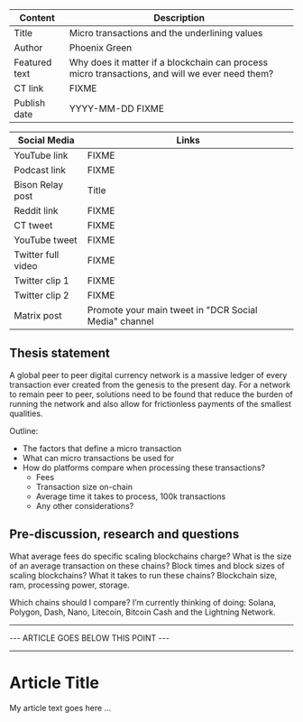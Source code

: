 | Content | Description |
|---|---|
| Title               | Micro transactions and the underlining values |
| Author              | Phoenix Green |
| Featured text       | Why does it matter if a blockchain can process micro transactions, and will we ever need them? |
| CT link             | FIXME |
| Publish date        | YYYY-MM-DD FIXME |

| Social Media | Links |
|---|---|
| YouTube link        | FIXME |
| Podcast link        | FIXME |
| Bison Relay post    | Title |
| Reddit link         | FIXME |
| CT tweet            | FIXME |
| YouTube tweet       | FIXME |
| Twitter full video  | FIXME |
| Twitter clip 1      | FIXME |
| Twitter clip 2      | FIXME |
| Matrix post         | Promote your main tweet in "DCR Social Media" channel |


## Thesis statement

A global peer to peer digital currency network is a massive ledger of every transaction ever created from the genesis to the present day. For a network to remain peer to peer, solutions need to be found that reduce the burden of running the network and also allow for frictionless payments of the smallest qualities.

Outline:
* The factors that define a micro transaction
* What can micro transactions be used for
* How do platforms compare when processing these transactions?
	* Fees
	* Transaction size on-chain
	* Average time it takes to process, 100k transactions
	* Any other considerations?


## Pre-discussion, research and questions

What average fees do specific scaling blockchains charge?
What is the size of an average transaction on these chains?
Block times and block sizes of scaling blockchains?
What it takes to run these chains? Blockchain size, ram, processing power, storage.

Which chains should I compare?
I’m currently thinking of doing: Solana, Polygon, Dash, Nano, Litecoin, Bitcoin Cash and the Lightning Network.


---
--- ARTICLE GOES BELOW THIS POINT ---

---

# Article Title

My article text goes here …
